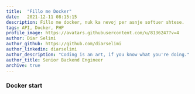 ```yaml
---
title:  "Fillo me Docker"
date:   2021-12-11 08:15:15
description: Fillo me docker, nuk ka nevoj per asnje softuer shtese.
tags: API, Docker, PHP
profile_image: https://avatars.githubusercontent.com/u/8136247?v=4
author: Diar Selimi
author_github: https://github.com/diarselimi
author_linkedin: diarselimi
author_description: "Coding is an art, if you know what you're doing."
author_title: Senior Backend Engineer
archive: true
---
```


### Docker start






